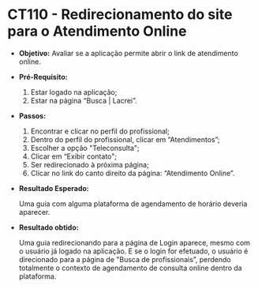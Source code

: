 # CT110 - Redirecionamento do site para o Atendimento Online

- **Objetivo:** Avaliar se a aplicação permite abrir o link de atendimento online.

- **Pré-Requisito:**
    1. Estar logado na aplicação;
    2. Estar na página “Busca | Lacrei”.

- **Passos:**
    1. Encontrar e clicar no perfil do profissional;
    2. Dentro do perfil do profissional, clicar em “Atendimentos”;
    3. Escolher a opção "Teleconsulta";
    4. Clicar em “Exibir contato";
    5. Ser redirecionado à próxima página;
    6. Clicar no link do canto direito da página: “Atendimento Online”.

- **Resultado Esperado:**
    
    Uma guia com alguma plataforma de agendamento de horário deveria aparecer.
    
- **Resultado obtido:**
    
    Uma guia redirecionando para a página de Login aparece, mesmo com o usuário já logado na aplicação. E se o login for efetuado, o usuário é direcionado para a página de "Busca de profissionais”, perdendo totalmente o contexto de agendamento de consulta online dentro da plataforma.